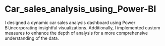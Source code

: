 # Car_sales_analysis_using_Power-BI
I designed a dynamic car sales analysis dashboard using Power BI,incorporating insightful visualizations. 
Additionally, I implemented custom measures to enhance the depth of analysis for a more comprehensive understanding of the data.
